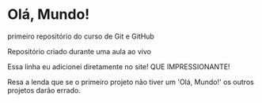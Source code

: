 # Olá, Mundo!
 primeiro repositório do curso de Git e GitHub

Repositório criado durante uma aula ao vivo

Essa linha eu adicionei diretamente no site! QUE IMPRESSIONANTE!

Resa a lenda que se o primeiro projeto não tiver um 'Olá, Mundo!' os outros projetos darão errado.
